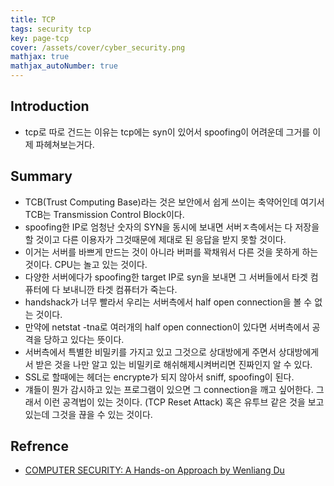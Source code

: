 ```yaml
---
title: TCP
tags: security tcp
key: page-tcp
cover: /assets/cover/cyber_security.png
mathjax: true
mathjax_autoNumber: true
---
```


## Introduction
* tcp로 따로 건드는 이유는 tcp에는 syn이 있어서 spoofing이 어려운데 그거를 이제 파헤쳐보는거다.

## Summary
* TCB(Trust Computing Base)라는 것은 보안에서 쉽게 쓰이는 축약어인데 여기서 TCB는 Transmission Control Block이다.
* spoofing한 IP로 엄청난 숫자의 SYN을 동시에 보내면 서버ㅈ측에서는 다 저장을 할 것이고 다른 이용자가 그것때문에 제대로 된 응답을 받지 못할 것이다.
* 이거는 서버를 바쁘게 만드는 것이 아니라 버퍼를 꽉채워서 다른 것을 못하게 하는 것이다. CPU는 놀고 있는 것이다.
* 다양한 서버에다가 spoofing한 target IP로 syn을 보내면 그 서버들에서 타겟 컴퓨터에 다 보내니깐 타겟 컴퓨터가 죽는다.
* handshack가 너무 빨라서 우리는 서버측에서 half open connection을 볼 수 없는 것이다.
* 만약에 netstat -tna로 여러개의 half open connection이 있다면 서버측에서 공격을 당하고 있다는 뜻이다.
* 서버측에서 특별한 비밀키를 가지고 있고 그것으로 상대방에게 주면서 상대방에게서 받은 것을 나만 알고 있는 비밀키로 해쉬해제시켜버리면 진짜인지 알 수 있다.
* SSL로 할때에는 헤더는 encrypte가 되지 않아서 sniff, spoofing이 된다.
* 걔들이 뭔가 감시하고 있는 프로그램이 있으면 그 connection을 깨고 싶어한다. 그래서 이런 공격법이 있는 것이다. (TCP Reset Attack) 혹은 유투브 같은 것을 보고 있는데 그것을 끊을 수 있는 것이다. 

## Refrence
* [COMPUTER SECURITY: A Hands-on Approach by Wenliang Du](https://www.amazon.com/Computer-Security-Hands-Approach-Wenliang/dp/154836794X)